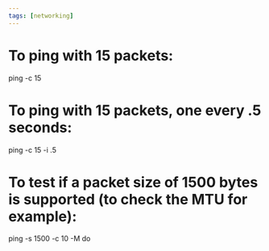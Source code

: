 ```yaml
---
tags: [networking]
---
```


# To ping <host> with 15 packets:

ping -c 15 <host>

# To ping <host> with 15 packets, one every .5 seconds:

ping -c 15 -i .5 <host>

# To test if a packet size of 1500 bytes is supported (to check the MTU for example):

ping -s 1500 -c 10 -M do <host>
